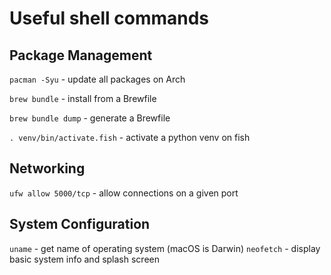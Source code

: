 # Useful shell commands 

## Package Management
`pacman -Syu` - update all packages on Arch

`brew bundle` - install from a Brewfile

`brew bundle dump` - generate a Brewfile

`. venv/bin/activate.fish` - activate a python venv on fish

## Networking
`ufw allow 5000/tcp` - allow connections on a given port

## System Configuration
`uname` - get name of operating system (macOS is Darwin)
`neofetch` - display basic system info and splash screen
